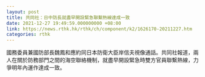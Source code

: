 ```yaml
---
layout: post
title: 共同社：日中防長就盡早開設緊急聯繫熱線達成一致
date: 2021-12-27 19:49:59.000000000 +08:00
link: https://news.rthk.hk/rthk/ch/component/k2/1626170-20211227.htm
categories: rthk
---
```


國務委員兼國防部長魏鳳和應約同日本防衛大臣岸信夫視像通話。共同社報道，兩人在關於防務部門之間的海空聯絡機制，就盡早開設緊急時雙方官員聯繫熱線，力爭明年內運作達成一致。
